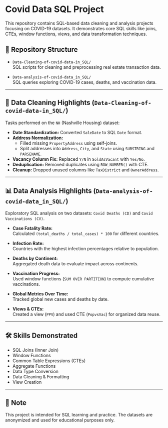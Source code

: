 # Covid Data SQL Project

This repository contains SQL-based data cleaning and analysis projects focusing on COVID-19 datasets. It demonstrates core SQL skills like joins, CTEs, window functions, views, and data transformation techniques.

## 📁 Repository Structure

- `Data-Cleaning-of-covid-data-in_SQL/`  
  SQL scripts for cleaning and preprocessing real estate transaction data.
  
- `Data-analysis-of-covid-data_in_SQL/`  
  SQL queries exploring COVID-19 cases, deaths, and vaccination data.

---

## 🧹 Data Cleaning Highlights (`Data-Cleaning-of-covid-data-in_SQL/`)

Tasks performed on the `NH` (Nashville Housing) dataset:

- **Date Standardization:** Converted `SaleDate` to SQL `Date` format.
- **Address Normalization:**  
  - Filled missing `PropertyAddress` using self-joins.
  - Split addresses into `Address`, `City`, and `State` using `SUBSTRING` and `PARSENAME`.
- **Vacancy Column Fix:** Replaced `Y/N` in `SoldAsVacant` with `Yes/No`.
- **Deduplication:** Removed duplicates using `ROW_NUMBER()` with CTE.
- **Cleanup:** Dropped unused columns like `TaxDistrict` and `OwnerAddress`.

---

## 📊 Data Analysis Highlights (`Data-analysis-of-covid-data_in_SQL/`)

Exploratory SQL analysis on two datasets: `Covid Deaths (CD)` and `Covid Vaccinations (CV)`.

- **Case Fatality Rate:**  
  Calculated `(total_deaths / total_cases) * 100` for different countries.
  
- **Infection Rate:**  
  Countries with the highest infection percentages relative to population.
  
- **Deaths by Continent:**  
  Aggregated death data to evaluate impact across continents.
  
- **Vaccination Progress:**  
  Used window functions (`SUM OVER PARTITION`) to compute cumulative vaccinations.
  
- **Global Metrics Over Time:**  
  Tracked global new cases and deaths by date.

- **Views & CTEs:**  
  Created a view (`PPV`) and used CTE (`PopvsVac`) for organized data reuse.

---

## 🛠️ Skills Demonstrated

- SQL Joins (Inner Join)
- Window Functions
- Common Table Expressions (CTEs)
- Aggregate Functions
- Data Type Conversion
- Data Cleaning & Formatting
- View Creation

---

## 📌 Note

This project is intended for SQL learning and practice. The datasets are anonymized and used for educational purposes only.

